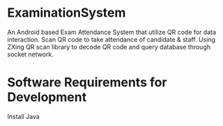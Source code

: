 # ExaminationSystem
An Android based Exam Attendance System that utilize QR code for data interaction.
Scan QR code to take attendance of candidate & staff.
Using ZXing QR scan library to decode QR code and query database through socket network.

# Software Requirements for Development
Install Java
